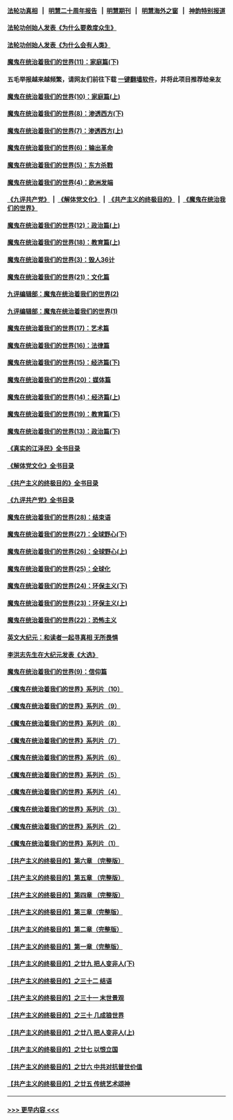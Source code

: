 #### [法轮功真相](https://github.com/gfw-breaker/truth/blob/master/README.md?t=0) &nbsp;&nbsp;|&nbsp;&nbsp; [明慧二十周年报告](https://github.com/gfw-breaker/mh-reports/blob/master/README.md?t=0) &nbsp;&nbsp;|&nbsp;&nbsp;[明慧期刊](https://github.com/gfw-breaker/mh-qikan) &nbsp;&nbsp;|&nbsp;&nbsp; [明慧海外之窗](https://github.com/gfw-breaker/mh-news/blob/master/README.md?t=0) &nbsp;&nbsp;|&nbsp;&nbsp; [神韵特别报道](https://github.com/gfw-breaker/mh-news/blob/master/shenyun.md?t=0)
#### [法轮功创始人发表《为什么要救度众生》](../pages/nsc422/n13975246.md?t=06111243) 
#### [法轮功创始人发表《为什么会有人类》](../pages/nsc422/n13912117.md?t=06111243) 
#### [魔鬼在统治着我们的世界(11)：家庭篇(下)](../pages/nsc422/n10440961.md?t=06111243) 
#### 五毛举报越来越频繁，请网友们前往下载 [一键翻墙软件](https://github.com/gfw-breaker/ssr-accounts)，并将此项目推荐给亲友
#### [魔鬼在统治着我们的世界(10)：家庭篇(上)](../pages/nsc422/n10435448.md?t=06111243) 
#### [魔鬼在统治着我们的世界(8)：渗透西方(下)](../pages/nsc422/n10429603.md?t=06111243) 
#### [魔鬼在统治着我们的世界(7)：渗透西方(上)](../pages/nsc422/n10426013.md?t=06111243) 
#### [魔鬼在统治着我们的世界(6)：输出革命](../pages/nsc422/n10421536.md?t=06111243) 
#### [魔鬼在统治着我们的世界(5)：东方杀戮](../pages/nsc422/n10417707.md?t=06111243) 
#### [魔鬼在统治着我们的世界(4)：欧洲发端](../pages/nsc422/n10414890.md?t=06111243) 
#### [《九评共产党》](https://github.com/begood0513/9ping.md/blob/master/README.md) &nbsp;|&nbsp; [《解体党文化》](../../../../jtdwh.md/blob/master/README.md)  &nbsp;|&nbsp; [《共产主义的终极目的》](../../../../gczydzjmd.md/blob/master/README.md) &nbsp;|&nbsp; [《魔鬼在统治我们的世界》](../../../../mgztzwmdsj.md/blob/master/README.md) 
#### [魔鬼在统治着我们的世界(12)：政治篇(上)](../pages/nsc422/n10444576.md?t=06111243) 
#### [魔鬼在统治着我们的世界(18)：教育篇(上)](../pages/nsc422/n10526970.md?t=06111243) 
#### [魔鬼在统治着我们的世界(3)：毁人36计](../pages/nsc422/n10411583.md?t=06111243) 
#### [魔鬼在统治着我们的世界(21)：文化篇](../pages/nsc422/n10597706.md?t=06111243) 
#### [九评编辑部：魔鬼在统治着我们的世界(2)](../pages/nsc422/n10410036.md?t=06111243) 
#### [九评编辑部：魔鬼在统治着我们的世界(1)](../pages/nsc422/n10406825.md?t=06111243) 
#### [魔鬼在统治着我们的世界(17)：艺术篇](../pages/nsc422/n10499093.md?t=06111243) 
#### [魔鬼在统治着我们的世界(16)：法律篇](../pages/nsc422/n10485969.md?t=06111243) 
#### [魔鬼在统治着我们的世界(15)：经济篇(下)](../pages/nsc422/n10469975.md?t=06111243) 
#### [魔鬼在统治着我们的世界(20)：媒体篇](../pages/nsc422/n10586579.md?t=06111243) 
#### [魔鬼在统治着我们的世界(14)：经济篇(上)](../pages/nsc422/n10457370.md?t=06111243) 
#### [魔鬼在统治着我们的世界(19)：教育篇(下)](../pages/nsc422/n10564808.md?t=06111243) 
#### [魔鬼在统治着我们的世界(13)：政治篇(下)](../pages/nsc422/n10448270.md?t=06111243) 
#### [《真实的江泽民》全书目录](../pages/nsc422/n13721399.md?t=06111243) 
#### [《解体党文化》全书目录](../pages/nsc422/n13721157.md?t=06111243) 
#### [《共产主义的终极目的》全书目录](../pages/nsc422/n13721048.md?t=06111243) 
#### [《九评共产党》全书目录](../pages/nsc422/n13708085.md?t=06111243) 
#### [魔鬼在统治着我们的世界(28)：结束语](../pages/nsc422/n10936246.md?t=06111243) 
#### [魔鬼在统治着我们的世界(27)：全球野心(下)](../pages/nsc422/n10928319.md?t=06111243) 
#### [魔鬼在统治着我们的世界(26)：全球野心(上)](../pages/nsc422/n10900318.md?t=06111243) 
#### [魔鬼在统治着我们的世界(25)：全球化](../pages/nsc422/n10788205.md?t=06111243) 
#### [魔鬼在统治着我们的世界(24)：环保主义(下)](../pages/nsc422/n10695307.md?t=06111243) 
#### [魔鬼在统治着我们的世界(23)：环保主义(上)](../pages/nsc422/n10688613.md?t=06111243) 
#### [魔鬼在统治着我们的世界(22)：恐怖主义](../pages/nsc422/n10614727.md?t=06111243) 
#### [英文大纪元：和读者一起寻真相 无所畏惧](../pages/nsc422/n12542027.md?t=06111243) 
#### [李洪志先生在大纪元发表《大选》](../pages/nsc422/n12534746.md?t=06111243) 
#### [魔鬼在统治着我们的世界(9)：信仰篇](../pages/nsc422/n10432159.md?t=06111243) 
#### [《魔鬼在统治着我们的世界》系列片（10）](../pages/nsc422/n12292670.md?t=06111243) 
#### [《魔鬼在统治着我们的世界》系列片（9）](../pages/nsc422/n12290859.md?t=06111243) 
#### [《魔鬼在统治着我们的世界》系列片（8）](../pages/nsc422/n12287445.md?t=06111243) 
#### [《魔鬼在统治着我们的世界》系列片（7）](../pages/nsc422/n12283425.md?t=06111243) 
#### [《魔鬼在统治着我们的世界》系列片（6）](../pages/nsc422/n12282314.md?t=06111243) 
#### [《魔鬼在统治着我们的世界》系列片（5）](../pages/nsc422/n12281419.md?t=06111243) 
#### [《魔鬼在统治着我们的世界》系列片（4）](../pages/nsc422/n12274024.md?t=06111243) 
#### [《魔鬼在统治着我们的世界》系列片（3）](../pages/nsc422/n12271322.md?t=06111243) 
#### [《魔鬼在统治着我们的世界》系列片（2）](../pages/nsc422/n12269049.md?t=06111243) 
#### [《魔鬼在统治着我们的世界》系列片（1）](../pages/nsc422/n12267575.md?t=06111243) 
#### [【共产主义的终极目的】第六章 （完整版）](../pages/nsc422/n11428913.md?t=06111243) 
#### [【共产主义的终极目的】第五章 （完整版）](../pages/nsc422/n11428912.md?t=06111243) 
#### [【共产主义的终极目的】第四章 （完整版）](../pages/nsc422/n11428907.md?t=06111243) 
#### [【共产主义的终极目的】第三章（完整版）](../pages/nsc422/n11428848.md?t=06111243) 
#### [【共产主义的终极目的】第二章（完整版）](../pages/nsc422/n11428831.md?t=06111243) 
#### [【共产主义的终极目的】第一章（完整版）](../pages/nsc422/n11417651.md?t=06111243) 
#### [【共产主义的终极目的】之廿九 把人变非人(下)](../pages/nsc422/n11344140.md?t=06111243) 
#### [【共产主义的终极目的】之三十二 结语](../pages/nsc422/n11360535.md?t=06111243) 
#### [【共产主义的终极目的】之三十一 末世景观](../pages/nsc422/n11351129.md?t=06111243) 
#### [【共产主义的终极目的】之三十 几成狼世界](../pages/nsc422/n11348280.md?t=06111243) 
#### [【共产主义的终极目的】之廿八 把人变非人(上)](../pages/nsc422/n11340492.md?t=06111243) 
#### [【共产主义的终极目的】之廿七 以恨立国](../pages/nsc422/n11336944.md?t=06111243) 
#### [【共产主义的终极目的】之廿六 中共对抗普世价值](../pages/nsc422/n11324785.md?t=06111243) 
#### [【共产主义的终极目的】之廿五 传统艺术颂神](../pages/nsc422/n11296396.md?t=06111243) 

----
#### [ >>> 更早内容 <<< ](../indexes/nsc422-earlier.md)

